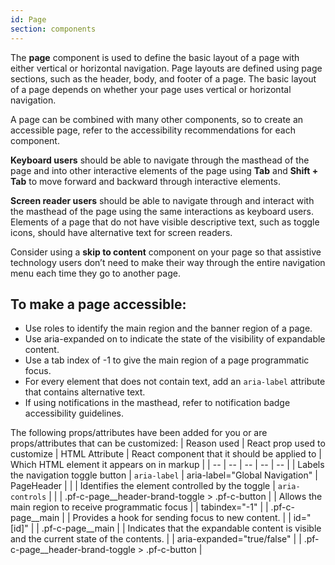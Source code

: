 ```yaml
---
id: Page
section: components
---
```


The **page** component is used to define the basic layout of a page with either vertical or horizontal navigation. Page layouts are defined using page sections, such as the header, body, and footer of a page. The basic layout of a page depends on whether your page uses vertical or horizontal navigation.

A page can be combined with many other components, so to create an accessible page, refer to the accessibility recommendations for each component.

**Keyboard users** should be able to navigate through the masthead of the page and into other interactive elements of the page using **Tab** and **Shift + Tab** to move forward and backward through interactive elements. 

**Screen reader users** should be able to navigate through and interact with the masthead of the page using the same interactions as keyboard users. Elements of a page that do not have visible descriptive text, such as toggle icons, should have alternative text for screen readers.

Consider using a **skip to content** component on your page so that assistive technology users don’t need to make their way through the entire navigation menu each time they go to another page.

## To make a page accessible:
- Use roles to identify the main region and the banner region of a page.
- Use aria-expanded on to indicate the state of the visibility of expandable content.
- Use a tab index of -1 to give the main region of a page programmatic focus.
- For every element that does not contain text, add an `aria-label` attribute that contains alternative text.
- If using notifications in the masthead, refer to notification badge accessibility guidelines.

The following props/attributes have been added for you or are props/attributes that can be customized:
| Reason used | React prop used to customize | HTML Attribute | React component that it should be applied to | Which HTML element it appears on in markup |
| -- | -- | -- | -- | -- |
| Labels the navigation toggle button | `aria-label` | aria-label="Global Navigation" | PageHeader |  |
| Identifies the element controlled by the toggle | `aria-controls` |  |  | .pf-c-page__header-brand-toggle > .pf-c-button |
| Allows the main region to receive programmatic focus |  | tabindex="-1" |  | .pf-c-page__main |
| Provides a hook for sending focus to new content. |  | id="[id]" |  | .pf-c-page__main |
| Indicates that the expandable content is visible and the current state of the contents. |  | aria-expanded="true/false" |  | .pf-c-page__header-brand-toggle > .pf-c-button |

